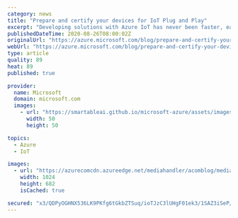 ```yaml
---
category: news
title: "Prepare and certify your devices for IoT Plug and Play"
excerpt: "Developing solutions with Azure IoT has never been faster, easier, or more secure. However, the tight coupling and integration between IoT device software and the software that matches it in the cloud can make it challenging to add different devices without spending hours writing device code. IoT Plug"
publishedDateTime: 2020-08-26T08:00:02Z
originalUrl: "https://azure.microsoft.com/blog/prepare-and-certify-your-devices-for-iot-plug-and-play/"
webUrl: "https://azure.microsoft.com/blog/prepare-and-certify-your-devices-for-iot-plug-and-play/"
type: article
quality: 89
heat: 89
published: true

provider:
  name: Microsoft
  domain: microsoft.com
  images:
    - url: "https://smartableai.github.io/microsoft-azure/assets/images/organizations/microsoft.com-50x50.jpg"
      width: 50
      height: 50

topics:
  - Azure
  - IoT

images:
  - url: "https://azurecomcdn.azureedge.net/mediahandler/acomblog/media/Default/blog/ca80f579-880e-4625-98d0-91e84c923820.jpg"
    width: 1024
    height: 682
    isCached: true

secured: "x3/QDPyOGHNX536LK9PKfg6tGkbZTSuq/ioTJzC3lUHgF01ek3/1SAZ3iSeP/QRIfVomyN1PP0BGyCfJtGzgW2h2Z+buwiPmQ2zzXh91BvVEI9Y1VScSpcXuR8KEEcNGTzoZkTTpRF+2zzuERpO92kUVEvZ47Nq9S6a8HdCln2Td4Rk0OnXgcbJ4HO7+/WAT+Rr0IVPxDaU0H1dvDjC6N/1RAArO2savyZ/zf84rRp4n1OhvgCDZ/wAX+khUiB330AcooTi2jKPva4B8rxRPjt6CkjmGyC4TFkCUiqhuBbrSdI6oIScxOGKUi4Jm5HXrW5tb7Bt7MHwCOhCFAxBpvFygEFAZKp3Wmo1VBDIGUaI=;1DW0HgLfMlKVRhdDY+5l1Q=="
---
```


